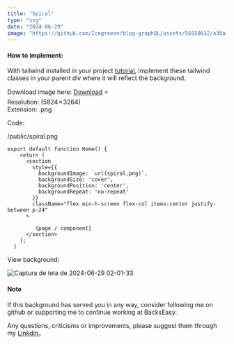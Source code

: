 ```yaml
---
title: "Spiral"
type: "svg"
date: "2024-06-29"
image: "https://github.com/Icegreeen/blog-graphQL/assets/56550632/a30af170-9723-45eb-98ca-28eaf11eec54"
---
```

#### How to implement:

With tailwind installed in your project [tutorial](https://backseasy.com/blog/install-tailwind-nextjs), implement these tailwind classes in your parent div where it will reflect the background.

Download image here: [Download](https://drive.google.com/file/d/1Wwbmfcijens_H65HrF6Ck0iRtlP8Qk39/view?usp=sharing) ⭐ <br>
Resolution: (5824 × 3264) <br>
Extension: .png

Code:

/public/spiral.png

```
export default function Home() {
	return (
	  <section
		style={{
		  backgroundImage: `url(spiral.png)`,
		  backgroundSize: 'cover', 
		  backgroundPosition: 'center',
		  backgroundRepeat: 'no-repeat' 
		}}
		className="flex min-h-screen flex-col items-center justify-between p-24"
	  >
		
         {page / component}
	  </section>
	);
  }

```

View background:

![Captura de tela de 2024-06-29 02-01-33](https://github.com/Icegreeen/blog-graphQL/assets/56550632/6f345e72-355a-43d9-b888-3361478262de)

#### Note

If this background has served you in any way, consider following me on github or supporting me to continue working at BacksEasy.

Any questions, criticisms or improvements, please suggest them through my [Linkdin.](https://www.linkedin.com/in/flavioaquila/).